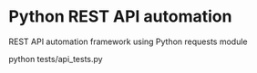 # Python REST API automation

REST API automation framework using Python requests module

python tests/api_tests.py
